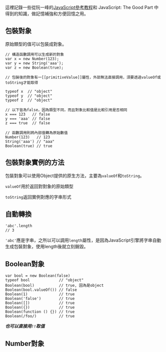 這裡記錄一些從阮一峰的[JavaScript參考教程](http://javascript.ruanyifeng.com/)和 JavaScript: The Good Part 中得到的知識，做記憶補強和方便回憶之用。

## 包裝對象

原始類型的值可以包裝成對象。

```
// 構造函數調用可以生成新的對象
var x = new Number(123);
var y = new String('aaa');
var z = new Boolean(true);

// 包裝後的對象有一[[primitiveValue]]屬性，外部無法直接調用，須要透過valueOf或toString才能取得

typeof x  // "object"
typeof y  // "object"
typeof z  // "object"

// 以下皆為false，因為類型不同，而且對象比較值是比較引用是否相同
x === 123   // false
y === 'aaa' // false
z === true  // false

// 函數調用則將內部值轉為原始數值
Number(123)   // 123
String('aaa') // "aaa"
Boolean(true) // true
```

## 包裝對象實例的方法

包裝對象可以使用Object提供的原生方法，主要為`valueOf`和`toString`。

`valueOf`用於返回對對象的原始類型

`toString`返回實例對應的字串形式

## 自動轉換

```
'abc'.length
// 3
```

`'abc'`應是字串，之所以可以調用`length`屬性，是因為JavaScript引擎將字串自動生成包裝對象，使用length後就立刻銷毀。


## Boolean對象

```
var bool = new Boolean(false)
typeof bool             // "object"
Boolean(bool)           // true, 因為是object
Boolean(bool.valueOf()) // false
Boolean(1)              // true
Boolean('false')        // true 
Boolean([])             // true 
Boolean({})             // true 
Boolean(function () {}) // true 
Boolean(/foo/)          // true
```

***也可以直接用`!!`取值***

## Number對象
